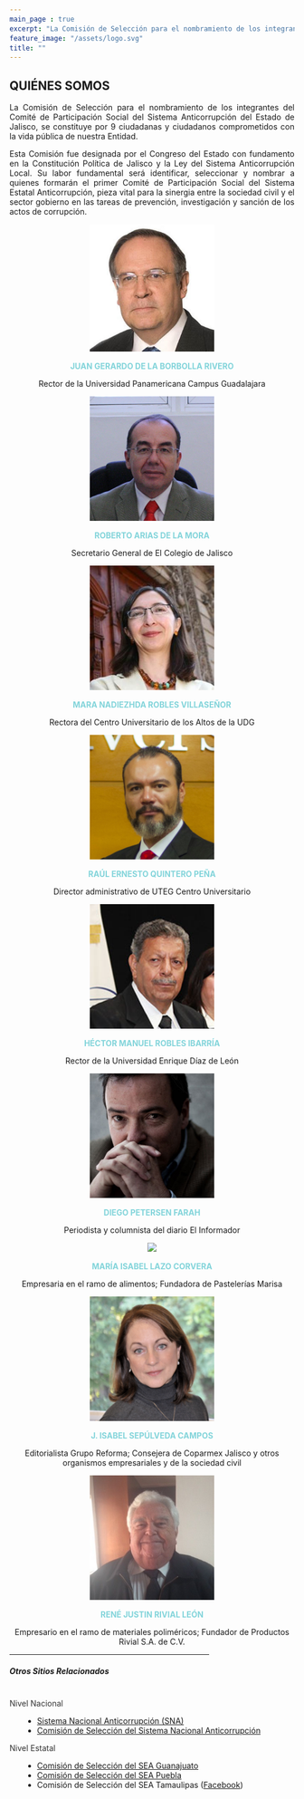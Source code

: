 ```yaml
---
main_page : true
excerpt: "La Comisión de Selección para el nombramiento de los integrantes del Comité de Participación Social del Sistema Anticorrupción del Estado de Jalisco, se constituye por 9 ciudadanas y ciudadanos comprometidos con la vida pública de nuestra Entidad. Esta Comisión fue designada por el Congreso del Estado con fundamento en la Constitución Política de Jalisco y la Ley del Sistema Anticorrupción Local. Su labor fundamental será identificar, seleccionar y nombrar a quienes formarán el primer Comité de Participación Social del Sistema Estatal Anticorrupción, pieza vital para la sinergia entre la sociedad civil y el sector gobierno en las tareas de prevención, investigación y sanción de los actos de corrupción."
feature_image: "/assets/logo.svg"
title: ""
---
```


<p></p>

## QUIÉNES SOMOS  

<p style="text-align:justify">La Comisión de Selección para el nombramiento de los integrantes del Comité de Participación Social del Sistema Anticorrupción del Estado de Jalisco, se constituye por 9 ciudadanas y ciudadanos comprometidos con la vida pública de nuestra Entidad.  
</p><p style="text-align:justify">
Esta Comisión fue designada por el Congreso del Estado con fundamento en la Constitución Política de Jalisco y la Ley del Sistema Anticorrupción Local. Su labor fundamental será identificar, seleccionar y nombrar a quienes formarán el primer Comité de Participación Social del Sistema Estatal Anticorrupción, pieza vital para la sinergia entre la sociedad civil y el sector gobierno en las tareas de prevención, investigación y sanción de los actos de corrupción.</p> 

<p></p>
<p></p>

<div class="flex-grid-thirds">
<div class="col"><div style="text-align:center"> <img class="img-circle" src="/fotos/JuanGerardoDeLaBorbolla.jpg" width="220px"><p><b style="color: #82D4DA">JUAN GERARDO DE LA BORBOLLA RIVERO</b></p>  
<p class="small">Rector de la Universidad Panamericana Campus Guadalajara</p> </div></div>

<div class="col"><div style="text-align:center"><img class="img-circle" src="/fotos/RobertoArias.jpg" width="220px"><p><b style="color: #82D4DA">ROBERTO ARIAS DE LA MORA</b></p>
<p class="small">Secretario General de El Colegio de Jalisco </p> </div></div>

<div class="col"><div style="text-align:center"> <img class="img-circle" src="/fotos/MaraRobles.jpg" width="220px"><p><b style="color: #82D4DA">MARA NADIEZHDA ROBLES VILLASEÑOR</b></p>  
<p class="small">Rectora del Centro Universitario de los Altos de la UDG </p> </div></div>
</div><p>
</p>
<div class="flex-grid-thirds">
<div class="col"><div style="text-align:center"> <img class="img-circle" src="/fotos/RaulErnestoQuintero.jpg" width="220px"><p><b style="color: #82D4DA">RAÚL ERNESTO QUINTERO PEÑA</b></p>  
<p class="small">Director administrativo de UTEG Centro Universitario </p> </div></div>

<div class="col"><div style="text-align:center"> <img class="img-circle" src="/fotos/HectorManuelRobles.png" width="220px"><p><b style="color: #82D4DA">HÉCTOR MANUEL ROBLES IBARRÍA</b></p>  
<p class="small">Rector de la Universidad Enrique Díaz de León</p></div></div>

<div class="col"><div style="text-align:center"> <img class="img-circle" src="/fotos/DiegoPetersenF.jpg" width="220px"><p><b style="color: #82D4DA">DIEGO PETERSEN FARAH</b></p>  
<p class="small">Periodista y columnista del diario El Informador  </p></div></div>
</div><p>
</p>
<div class="flex-grid-thirds">
<div class="col"><div style="text-align:center"> <img class="img-circle" src="/fotos/MarisaLazo.jpg" width="220px"><p><b style="color: #82D4DA">MARÍA ISABEL LAZO CORVERA</b></p>  
<p class="small">Empresaria en el ramo de alimentos; Fundadora de Pastelerías Marisa  </p></div></div>

<div class="col"><div style="text-align:center"> <img class="img-circle" src="/fotos/IsabelSepulveda.jpg" width="220px"><p><b style="color: #82D4DA">J. ISABEL SEPÚLVEDA CAMPOS</b></p>  
<p class="small">Editorialista Grupo Reforma; Consejera de Coparmex Jalisco y otros organismos empresariales y de la sociedad civil</p></div></div>

<div class="col"><div style="text-align:center"> <img class="img-circle" src="/fotos/ReneRivial.jpg" width="220px"><p><b style="color: #82D4DA">RENÉ JUSTIN RIVIAL LEÓN</b></p>  
<p class="small">Empresario en el ramo de materiales poliméricos; Fundador de Productos Rivial S.A. de C.V.</p>
</div></div>
</div>

<p></p>
<p></p>
<p></p>
<p></p>
<p></p><div style="text-align:center">
<hr style="width:70%"></div>
<p></p>


<p></p>


##### Otros Sitios Relacionados
<br>
<span style="font-style: bold; color:#333333">Nivel Nacional </span>
<ul><li style="margin-left: 25px"><a href = "https://www.gob.mx/sfp/acciones-y-programas/sistema-nacional-anticorrupcion-64289"> Sistema Nacional Anticorrupción (SNA)</a></li>
	<li style="margin-left: 25px"><a href = "http://comisionsna.mx/">Comisión de Selección del Sistema Nacional Anticorrupción</a></li>
</ul>

<span style="font-style: bold; color:#333333">Nivel Estatal </span>
<ul><li style="margin-left: 25px"><a href = "http://comisiondeselecciongto.org/">Comisión de Selección del SEA Guanajuato</a></li>
<li style="margin-left: 25px"><a href = "http://comisionseapuebla.org/">Comisión de Selección del SEA Puebla</a></li>
<li style="margin-left: 25px">Comisión de Selección del SEA Tamaulipas (<a href = "https://www.facebook.com/csseatamaulipas">Facebook</a>)</li> </ul>
 

<p></p>
<p></p><p></p>



